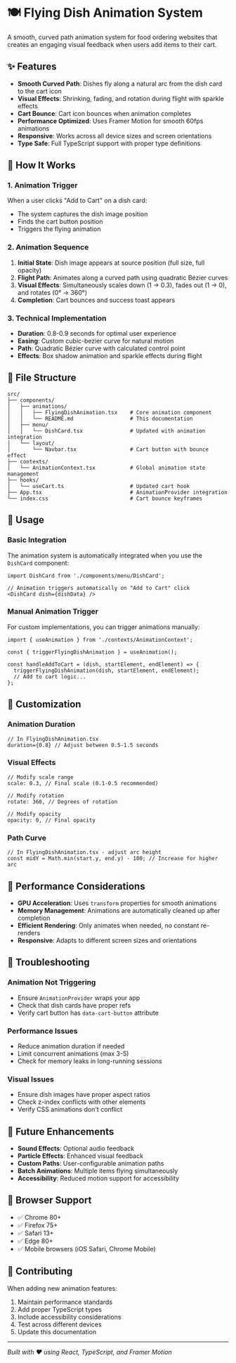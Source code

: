 # 🍽️ Flying Dish Animation System

A smooth, curved path animation system for food ordering websites that creates an engaging visual feedback when users add items to their cart.

## ✨ Features

- **Smooth Curved Path**: Dishes fly along a natural arc from the dish card to the cart icon
- **Visual Effects**: Shrinking, fading, and rotation during flight with sparkle effects
- **Cart Bounce**: Cart icon bounces when animation completes
- **Performance Optimized**: Uses Framer Motion for smooth 60fps animations
- **Responsive**: Works across all device sizes and screen orientations
- **Type Safe**: Full TypeScript support with proper type definitions

## 🚀 How It Works

### 1. Animation Trigger
When a user clicks "Add to Cart" on a dish card:
- The system captures the dish image position
- Finds the cart button position
- Triggers the flying animation

### 2. Animation Sequence
1. **Initial State**: Dish image appears at source position (full size, full opacity)
2. **Flight Path**: Animates along a curved path using quadratic Bézier curves
3. **Visual Effects**: Simultaneously scales down (1 → 0.3), fades out (1 → 0), and rotates (0° → 360°)
4. **Completion**: Cart bounces and success toast appears

### 3. Technical Implementation
- **Duration**: 0.8-0.9 seconds for optimal user experience
- **Easing**: Custom cubic-bezier curve for natural motion
- **Path**: Quadratic Bézier curve with calculated control point
- **Effects**: Box shadow animation and sparkle effects during flight

## 📁 File Structure

```
src/
├── components/
│   ├── animations/
│   │   ├── FlyingDishAnimation.tsx    # Core animation component
│   │   └── README.md                  # This documentation
│   ├── menu/
│   │   └── DishCard.tsx               # Updated with animation integration
│   └── layout/
│       └── Navbar.tsx                 # Cart button with bounce effect
├── contexts/
│   └── AnimationContext.tsx           # Global animation state management
├── hooks/
│   └── useCart.ts                     # Updated cart hook
├── App.tsx                            # AnimationProvider integration
└── index.css                          # Cart bounce keyframes
```

## 🔧 Usage

### Basic Integration

The animation system is automatically integrated when you use the `DishCard` component:

```tsx
import DishCard from './components/menu/DishCard';

// Animation triggers automatically on "Add to Cart" click
<DishCard dish={dishData} />
```

### Manual Animation Trigger

For custom implementations, you can trigger animations manually:

```tsx
import { useAnimation } from './contexts/AnimationContext';

const { triggerFlyingDishAnimation } = useAnimation();

const handleAddToCart = (dish, startElement, endElement) => {
  triggerFlyingDishAnimation(dish, startElement, endElement);
  // Add to cart logic...
};
```

## 🎨 Customization

### Animation Duration
```tsx
// In FlyingDishAnimation.tsx
duration={0.8} // Adjust between 0.5-1.5 seconds
```

### Visual Effects
```tsx
// Modify scale range
scale: 0.3, // Final scale (0.1-0.5 recommended)

// Modify rotation
rotate: 360, // Degrees of rotation

// Modify opacity
opacity: 0, // Final opacity
```

### Path Curve
```tsx
// In FlyingDishAnimation.tsx - adjust arc height
const midY = Math.min(start.y, end.y) - 100; // Increase for higher arc
```

## 🎯 Performance Considerations

- **GPU Acceleration**: Uses `transform` properties for smooth animations
- **Memory Management**: Animations are automatically cleaned up after completion
- **Efficient Rendering**: Only animates when needed, no constant re-renders
- **Responsive**: Adapts to different screen sizes and orientations

## 🐛 Troubleshooting

### Animation Not Triggering
- Ensure `AnimationProvider` wraps your app
- Check that dish cards have proper refs
- Verify cart button has `data-cart-button` attribute

### Performance Issues
- Reduce animation duration if needed
- Limit concurrent animations (max 3-5)
- Check for memory leaks in long-running sessions

### Visual Issues
- Ensure dish images have proper aspect ratios
- Check z-index conflicts with other elements
- Verify CSS animations don't conflict

## 🔮 Future Enhancements

- **Sound Effects**: Optional audio feedback
- **Particle Effects**: Enhanced visual feedback
- **Custom Paths**: User-configurable animation paths
- **Batch Animations**: Multiple items flying simultaneously
- **Accessibility**: Reduced motion support for accessibility

## 📱 Browser Support

- ✅ Chrome 80+
- ✅ Firefox 75+
- ✅ Safari 13+
- ✅ Edge 80+
- ✅ Mobile browsers (iOS Safari, Chrome Mobile)

## 🤝 Contributing

When adding new animation features:

1. Maintain performance standards
2. Add proper TypeScript types
3. Include accessibility considerations
4. Test across different devices
5. Update this documentation

---

*Built with ❤️ using React, TypeScript, and Framer Motion*
